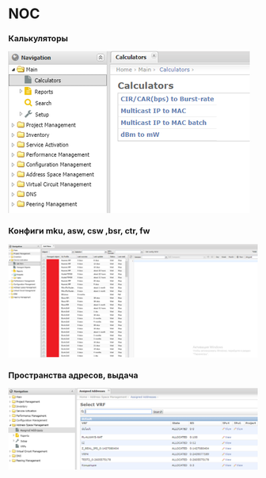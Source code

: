 # NOC

### Калькуляторы

![](../../.gitbook/assets/image%20%2841%29.png)

### Конфиги mku, asw, csw ,bsr, ctr, fw

![](../../.gitbook/assets/image%20%2834%29.png)

### Пространства адресов, выдача

![](../../.gitbook/assets/image%20%2854%29.png)





